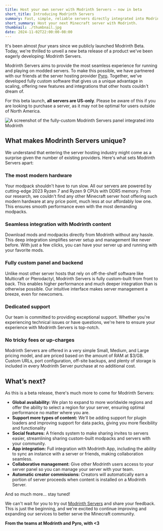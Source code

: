 ```yaml
---
title: Host your own server with Modrinth Servers — now in beta
short_title: Introducing Modrinth Servers
summary: Fast, simple, reliable servers directly integrated into Modrinth.
short_summary: Host your next Minecraft server with Modrinth.
thumbnail: ./thumbnail.jpg
date: 2024-11-02T22:00:00-08:00
---
```

It's been almost *four* years since we publicly launched Modrinth Beta. Today, we're thrilled to unveil a new beta release of a product we've been eagerly developing: Modrinth Servers.

Modrinth Servers aims to provide the most seamless experience for running and playing on modded servers. To make this possible, we have partnered with our friends at the server hosting provider [Pyro](https://pyro.host). Together, we've developed fully custom software that gives us a unique advantage in scaling, offering new features and integrations that other hosts couldn't dream of.

For this beta launch, **all servers are US-only**. Please be aware of this if you are looking to purchase a server, as it may not be optimal for users outside of North America.

![A screenshot of the fully-custom Modrinth Servers panel integrated into Modrinth](./panel.jpg)

## What makes Modrinth Servers unique?
We understand that entering the server hosting industry might come as a surprise given the number of existing providers. Here's what sets Modrinth Servers apart:

### The most modern hardware
Your modpack shouldn't have to run slow. All our servers are powered by cutting-edge 2023 Ryzen 7 and Ryzen 9 CPUs with DDR5 memory. From our research, we couldn't find any other Minecraft server host offering such modern hardware at any price point, much less at our affordably low one. This ensures smooth performance even with the most demanding modpacks.

### Seamless integration with Modrinth content
Download mods and modpacks directly from Modrinth without any hassle. This deep integration simplifies server setup and management like never before. With just a few clicks, you can have your server up and running with your favorite mods.

### Fully custom panel and backend
Unlike most other server hosts that rely on off-the-shelf software like Multicraft or Pterodactyl, Modrinth Servers is fully custom-built from front to back. This enables higher performance and much deeper integration than is otherwise possible. Our intuitive interface makes server management a breeze, even for newcomers.

### Dedicated support
Our team is committed to providing exceptional support. Whether you're experiencing technical issues or have questions, we're here to ensure your experience with Modrinth Servers is top-notch.

### No tricky fees or up-charges
Modrinth Servers are offered in a very simple Small, Medium, and Large pricing model, and are priced based on the amount of RAM at $3/GB. Custom URLs, port configuration, off-site backups, and plenty of storage is included in every Modrinth Server purchase at no additional cost.

## What’s next?
As this is a beta release, there's much more to come for Modrinth Servers:
- **Global availability:** We plan to expand to more worldwide regions and offer the ability to select a region for your server, ensuring optimal performance no matter where you are.
- **Support more types of content:** We'll be adding support for plugin loaders and improving support for data packs, giving you more flexibility and functionality
- **Social features:** A friends system to make sharing invites to servers easier, streamlining sharing custom-built modpacks and servers with your community.
- **App integration:** Full integration with Modrinth App, including the ability to sync an instance with a server or friends, making collaboration seamless.
- **Collaborative management:** Give other Modrinth users access to your server panel so you can manage your server with your team.
- **Automatic creator commissions:** Creators will automatically earn a portion of server proceeds when content is installed on a Modrinth Server.

And so much more... stay tuned!

We can't wait for you to try out [Modrinth Servers](https://modrinth.gg) and share your feedback. This is just the beginning, and we're excited to continue improving and expanding our services to better serve the Minecraft community.

**From the teams at Modrinth and Pyro, with <3**
